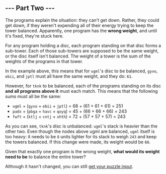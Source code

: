 ## --- Part Two ---

The programs explain the situation: they can't get down. Rather, they could get
down, if they weren't expending all of their energy trying to keep the tower
balanced. Apparently, one program has the **wrong weight**, and until it's
fixed, they're stuck here.

For any program holding a disc, each program standing on that disc forms a
sub-tower. Each of those sub-towers are supposed to be the same weight, or the
disc itself isn't balanced. The weight of a tower is the sum of the weights of
the programs in that tower.

In the example above, this means that for `ugml`'s disc to be balanced, `gyxo`,
`ebii`, and `jptl` must all have the same weight, and they do: `61`.

However, for `tknk` to be balanced, each of the programs standing on its disc
**and all programs above it** must each match. This means that the following
sums must all be the same:

* `ugml` + (`gyxo` + `ebii` + `jptl`) = 68 + (61 + 61 + 61) = 251
* `padx` + (`pbga` + `havc` + `qoyq`) = 45 + (66 + 66 + 66) = 243
* `fwft` + (`ktlj` + `cntj` + `xhth`) = 72 + (57 + 57 + 57) = 243

As you can see, `tknk`'s disc is unbalanced: `ugml`'s stack is heavier than the
other two. Even though the nodes above ugml are balanced, `ugml` itself is too
heavy: it needs to be `8` units lighter for its stack to weigh `243` and keep
the towers balanced. If this change were made, its weight would be `60`.

Given that exactly one program is the wrong weight,
**what would its weight need to be** to balance the entire tower?

Although it hasn't changed, you can still [get your puzzle input](input.txt).
